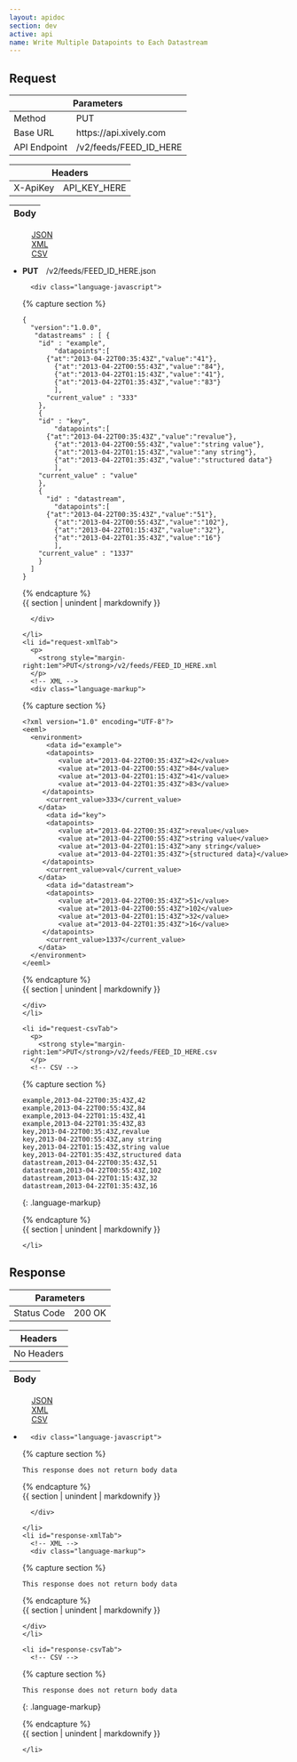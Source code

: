 ```yaml
---
layout: apidoc
section: dev
active: api
name: Write Multiple Datapoints to Each Datastream
---
```


<h2>Request</h2>


<div class="code-examples">
  <table class="code-examples-table twelve">
    <thead>
      <tr>
        <th colspan="2">Parameters</th>
      </tr>
    </thead>
    <tbody>
      <tr>
        <td>Method</td>
        <td>PUT</td>
      </tr>
      <tr>
        <td>Base URL</td>
        <td>https://api.xively.com</td>
      </tr>
      <tr>
        <td>API Endpoint</td>
        <td>/v2/feeds/FEED_ID_HERE</td>
      </tr>
    </tbody>
  </table> 

  <table class="code-examples-table twelve">  
    <thead>
      <tr>
        <th colspan="2">Headers</th>
      </tr>
    </thead>
    <tbody>
      <tr>
        <td>X-ApiKey</td>
        <td>API_KEY_HERE</td>
      </tr>
    </tbody>
  </table>
  
  <table class="code-examples-table twelve">
    <thead>
      <tr>
        <th colspan="2">Body</th>
      </tr>
    </thead>
  </table>  

  <!-- 
    REQUEST EXAMPLE
    notice the "response" id is replaced with "request" in the request table, this is important to maintain for styling
  -->
  <dl class="apidoc-tabs tabs">
    <dd class="active"><a href="#request-json">JSON</a></dd>
    <dd><a href="#request-xml">XML</a></dd>
    <dd><a href="#request-csv">CSV</a></dd>
  </dl>
  <ul class="apidoc-tabs-content tabs-content">
    <li class="active" id="request-jsonTab">
      <p>
        <strong style="margin-right:1em">PUT</strong>/v2/feeds/FEED_ID_HERE.json
      </p>
      <!-- JSON -->

      <div class="language-javascript">

{% capture section %}

~~~
{
  "version":"1.0.0",
   "datastreams" : [ {
    "id" : "example",
        "datapoints":[
      {"at":"2013-04-22T00:35:43Z","value":"41"},
        {"at":"2013-04-22T00:55:43Z","value":"84"},
        {"at":"2013-04-22T01:15:43Z","value":"41"},
        {"at":"2013-04-22T01:35:43Z","value":"83"}
        ],
      "current_value" : "333"
    },
    { 
    "id" : "key",
        "datapoints":[
      {"at":"2013-04-22T00:35:43Z","value":"revalue"},
        {"at":"2013-04-22T00:55:43Z","value":"string value"},
        {"at":"2013-04-22T01:15:43Z","value":"any string"},
        {"at":"2013-04-22T01:35:43Z","value":"structured data"}
        ],
    "current_value" : "value"      
    },
    { 
      "id" : "datastream",
        "datapoints":[
      {"at":"2013-04-22T00:35:43Z","value":"51"},
        {"at":"2013-04-22T00:55:43Z","value":"102"},
        {"at":"2013-04-22T01:15:43Z","value":"32"},
        {"at":"2013-04-22T01:35:43Z","value":"16"}
        ],
    "current_value" : "1337"
    }
  ]
}
~~~

{% endcapture %}  
{{ section | unindent | markdownify }} 

      </div>

    </li>
    <li id="request-xmlTab">
      <p>
        <strong style="margin-right:1em">PUT</strong>/v2/feeds/FEED_ID_HERE.xml
      </p>  
      <!-- XML -->
      <div class="language-markup">

{% capture section %}

~~~  
<?xml version="1.0" encoding="UTF-8"?>
<eeml>
  <environment>
      <data id="example">
      <datapoints>
         <value at="2013-04-22T00:35:43Z">42</value>
         <value at="2013-04-22T00:55:43Z">84</value>
         <value at="2013-04-22T01:15:43Z">41</value>
         <value at="2013-04-22T01:35:43Z">83</value>
     </datapoints>
      <current_value>333</current_value>
    </data>
      <data id="key">
      <datapoints>
         <value at="2013-04-22T00:35:43Z">revalue</value>
         <value at="2013-04-22T00:55:43Z">string value</value>
         <value at="2013-04-22T01:15:43Z">any string</value>
         <value at="2013-04-22T01:35:43Z">{structured data}</value>
     </datapoints>
      <current_value>val</current_value>
    </data>
      <data id="datastream">
      <datapoints>
         <value at="2013-04-22T00:35:43Z">51</value>
         <value at="2013-04-22T00:55:43Z">102</value>
         <value at="2013-04-22T01:15:43Z">32</value>
         <value at="2013-04-22T01:35:43Z">16</value>
     </datapoints>
      <current_value>1337</current_value>
    </data>
  </environment>
</eeml>
~~~

{% endcapture %}  
{{ section | unindent | markdownify }} 

    </div>
    </li>

    <li id="request-csvTab">
      <p>
        <strong style="margin-right:1em">PUT</strong>/v2/feeds/FEED_ID_HERE.csv
      </p>
      <!-- CSV -->

{% capture section %}

~~~  
example,2013-04-22T00:35:43Z,42
example,2013-04-22T00:55:43Z,84
example,2013-04-22T01:15:43Z,41
example,2013-04-22T01:35:43Z,83
key,2013-04-22T00:35:43Z,revalue
key,2013-04-22T00:55:43Z,any string
key,2013-04-22T01:15:43Z,string value
key,2013-04-22T01:35:43Z,structured data
datastream,2013-04-22T00:35:43Z,51
datastream,2013-04-22T00:55:43Z,102
datastream,2013-04-22T01:15:43Z,32
datastream,2013-04-22T01:35:43Z,16
~~~
{: .language-markup}

{% endcapture %}  
{{ section | unindent | markdownify }} 

    </li>
  </ul>
</div>

 

 

<h2>Response</h2>

<div class="code-examples">
  <table class="code-examples-table twelve">
    <thead>
      <tr>
        <th colspan="2">Parameters</th>
      </tr>
    </thead>
    <tbody>
      <tr>
        <td>Status Code</td>
        <td>200 OK</td>
    </tbody>
  </table> 

  <table class="code-examples-table twelve">  
    <thead>
      <tr>
        <th colspan="2">Headers</th>
      </tr>
    </thead>
    <tbody>
      <tr>
        <td>No Headers</td>
      </tr>
    </tbody>
  </table>
  
  <table class="code-examples-table twelve">
    <thead>
      <tr>
        <th colspan="2">Body</th>
      </tr>
    </thead>
  </table>  

  <!-- 
    RESPONSE EXAMPLE
    notice the "request" id is replaced with "response" in the response table, this is important to maintain for styling
  -->
  <dl class="apidoc-tabs tabs">
    <dd class="active"><a href="#response-json">JSON</a></dd>
    <dd><a href="#response-xml">XML</a></dd>
    <dd><a href="#response-csv">CSV</a></dd>
  </dl>
  <ul class="apidoc-tabs-content tabs-content">
    <li class="active" id="response-jsonTab">
      <!-- JSON -->

      <div class="language-javascript">

{% capture section %}

~~~
This response does not return body data
~~~

{% endcapture %}  
{{ section | unindent | markdownify }} 

      </div>

    </li>
    <li id="response-xmlTab">
      <!-- XML -->
      <div class="language-markup">

{% capture section %}

~~~  
This response does not return body data
~~~

{% endcapture %}  
{{ section | unindent | markdownify }} 

    </div>
    </li>

    <li id="response-csvTab">
      <!-- CSV -->

{% capture section %}

~~~  
This response does not return body data
~~~
{: .language-markup}

{% endcapture %}  
{{ section | unindent | markdownify }} 

    </li>
  </ul>
</div>
